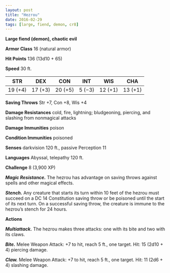 ```yaml
---
layout: post
title: "Hezrou"
date: 2016-02-29
tags: [large, fiend, demon, cr8]
---
```


**Large fiend (demon), chaotic evil**

**Armor Class** 16 (natural armor)

**Hit Points** 136 (13d10 + 65)

**Speed** 30 ft.

|   STR   |   DEX   |   CON   |   INT   |   WIS   |   CHA   |
|:-----:|:-----:|:-----:|:-----:|:-----:|:-----:|
| 19 (+4) | 17 (+3) | 20 (+5) | 5 (−3) | 12 (+1) | 13 (+1) |

**Saving Throws** Str +7, Con +8, Wis +4 

**Damage Resistances** cold, fire, lightning; bludgeoning, piercing, and slashing from nonmagical attacks 

**Damage Immunities** poison 

**Condition Immunities** poisoned 

**Senses** darkvision 120 ft., passive Perception 11 

**Languages** Abyssal, telepathy 120 ft. 

**Challenge** 8 (3,900 XP)

***Magic Resistance.*** The hezrou has advantage on saving throws against spells and other magical effects. 

***Stench.*** Any creature that starts its turn within 10 feet of the hezrou must succeed on a DC 14 Constitution saving throw or be poisoned until the start of its next turn. On a successful saving throw, the creature is immune to the hezrou’s stench for 24 hours.

**Actions**

***Multiattack.*** The hezrou makes three attacks: one with its bite and two with its claws. 

***Bite.*** Melee Weapon Attack: +7 to hit, reach 5 ft., one target. Hit: 15 (2d10 + 4) piercing damage. 

***Claw.*** Melee Weapon Attack: +7 to hit, reach 5 ft., one target. Hit: 11 (2d6 + 4) slashing damage.